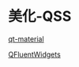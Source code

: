 # 美化-QSS

[qt-material](https://github.com/UN-GCPDS/qt-material)

[QFluentWidgets](https://qfluentwidgets.com/zh/pages/about)